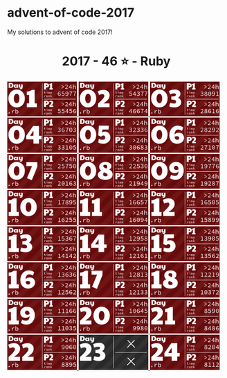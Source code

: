 # advent-of-code-2017

My solutions to advent of code 2017!

<!-- AOC TILES BEGIN -->
<h1 align="center">
  2017 - 46 ⭐ - Ruby
</h1>
<a href="12-01-17/main.rb">
  <img src=".aoc_tiles/tiles/2017/01.png" width="161px">
</a>
<a href="12-02-17/main.rb">
  <img src=".aoc_tiles/tiles/2017/02.png" width="161px">
</a>
<a href="12-03-17/main.rb">
  <img src=".aoc_tiles/tiles/2017/03.png" width="161px">
</a>
<a href="12-04-17/main.rb">
  <img src=".aoc_tiles/tiles/2017/04.png" width="161px">
</a>
<a href="12-05-17/main.rb">
  <img src=".aoc_tiles/tiles/2017/05.png" width="161px">
</a>
<a href="12-06-17/main.rb">
  <img src=".aoc_tiles/tiles/2017/06.png" width="161px">
</a>
<a href="12-07-17/main.rb">
  <img src=".aoc_tiles/tiles/2017/07.png" width="161px">
</a>
<a href="12-08-17/main.rb">
  <img src=".aoc_tiles/tiles/2017/08.png" width="161px">
</a>
<a href="12-09-17/main.rb">
  <img src=".aoc_tiles/tiles/2017/09.png" width="161px">
</a>
<a href="12-10-17/main.rb">
  <img src=".aoc_tiles/tiles/2017/10.png" width="161px">
</a>
<a href="12-11-17/main.rb">
  <img src=".aoc_tiles/tiles/2017/11.png" width="161px">
</a>
<a href="12-12-17/main.rb">
  <img src=".aoc_tiles/tiles/2017/12.png" width="161px">
</a>
<a href="12-13-17/main.rb">
  <img src=".aoc_tiles/tiles/2017/13.png" width="161px">
</a>
<a href="12-14-17/main.rb">
  <img src=".aoc_tiles/tiles/2017/14.png" width="161px">
</a>
<a href="12-15-17/main.rb">
  <img src=".aoc_tiles/tiles/2017/15.png" width="161px">
</a>
<a href="12-16-17/main.rb">
  <img src=".aoc_tiles/tiles/2017/16.png" width="161px">
</a>
<a href="12-17-17/main.rb">
  <img src=".aoc_tiles/tiles/2017/17.png" width="161px">
</a>
<a href="12-18-17/main.rb">
  <img src=".aoc_tiles/tiles/2017/18.png" width="161px">
</a>
<a href="12-19-17/main.rb">
  <img src=".aoc_tiles/tiles/2017/19.png" width="161px">
</a>
<a href="12-20-17/main.rb">
  <img src=".aoc_tiles/tiles/2017/20.png" width="161px">
</a>
<a href="12-21-17/main.rb">
  <img src=".aoc_tiles/tiles/2017/21.png" width="161px">
</a>
<a href="12-22-17/main.rb">
  <img src=".aoc_tiles/tiles/2017/22.png" width="161px">
</a>
<a href="None">
  <img src=".aoc_tiles/tiles/2017/23.png" width="161px">
</a>
<a href="12-24-17/main.rb">
  <img src=".aoc_tiles/tiles/2017/24.png" width="161px">
</a>
<!-- AOC TILES END -->

